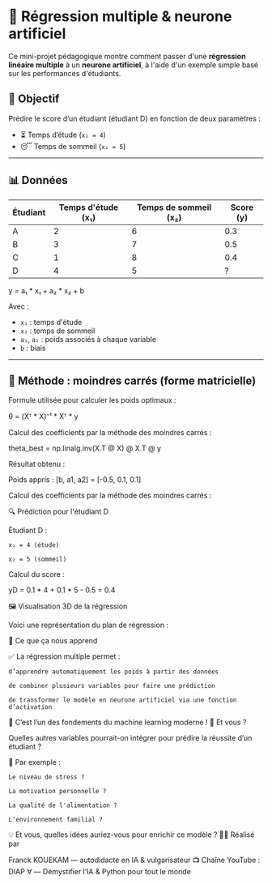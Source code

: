 # 📘 Régression multiple & neurone artificiel

Ce mini-projet pédagogique montre comment passer d'une **régression linéaire multiple** à un **neurone artificiel**, à l'aide d'un exemple simple basé sur les performances d'étudiants.

## 🎯 Objectif

Prédire le score d’un étudiant (étudiant D) en fonction de deux paramètres :

- ⏳ Temps d’étude (`x₁ = 4`)
- 😴 Temps de sommeil (`x₂ = 5`)

---

## 📊 Données

| Étudiant | Temps d'étude (x₁) | Temps de sommeil (x₂) | Score (y) |
| -------- | ------------------ | ---------------------- | --------- |
| A        | 2                  | 6                      | 0.3       |
| B        | 3                  | 7                      | 0.5       |
| C        | 1                  | 8                      | 0.4       |
| D        | 4                  | 5                      | ?         |

y = a₁ * x₁ + a₂ * x₂ + b

Avec :

- `x₁` : temps d'étude  
- `x₂` : temps de sommeil  
- `a₁`, `a₂` : poids associés à chaque variable  
- `b` : biais

---

## 📐 Méthode : moindres carrés (forme matricielle)

Formule utilisée pour calculer les poids optimaux :

θ = (Xᵀ * X)⁻¹ * Xᵀ * y

Calcul des coefficients par la méthode des moindres carrés :

theta_best = np.linalg.inv(X.T @ X) @ X.T @ y

Résultat obtenu :

Poids appris : [b, a1, a2] = [-0.5, 0.1, 0.1]

Calcul des coefficients par la méthode des moindres carrés :

🔍 Prédiction pour l'étudiant D

Étudiant D :

    x₁ = 4 (étude)

    x₂ = 5 (sommeil)

Calcul du score :

yD = 0.1 * 4 + 0.1 * 5 - 0.5 = 0.4










🖼️ Visualisation 3D de la régression

Voici une représentation du plan de régression :



🧩 Ce que ça nous apprend

✅ La régression multiple permet :

    d’apprendre automatiquement les poids à partir des données

    de combiner plusieurs variables pour faire une prédiction

    de transformer le modèle en neurone artificiel via une fonction d’activation

🚀 C’est l’un des fondements du machine learning moderne !
💬 Et vous ?

Quelles autres variables pourrait-on intégrer pour prédire la réussite d’un étudiant ?

📌 Par exemple :

    Le niveau de stress ?

    La motivation personnelle ?

    La qualité de l'alimentation ?

    L'environnement familial ?

💡 Et vous, quelles idées auriez-vous pour enrichir ce modèle ?
👨‍🔬 Réalisé par

Franck KOUEKAM — autodidacte en IA & vulgarisateur
📺 Chaîne YouTube : DIAP ∀ — Démystifier l’IA & Python pour tout le monde











